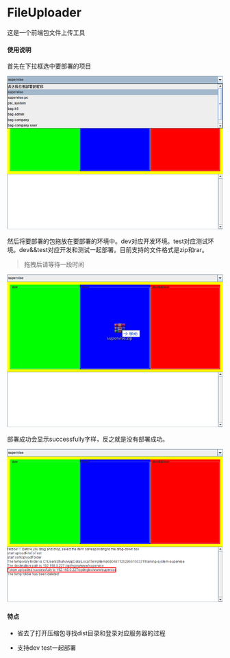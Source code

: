 # FileUploader

这是一个前端包文件上传工具

#### 使用说明

首先在下拉框选中要部署的项目

![image-20230821142411840](README.assets/image-20230821142411840.png)

然后将要部署的包拖放在要部署的环境中。dev对应开发环境。test对应测试环境。dev&&test对应开发和测试一起部署。目前支持的文件格式是zip和rar。

> 拖拽后请等待一段时间

![image-20230821142519599](README.assets/image-20230821142519599.png)

部署成功会显示successfully字样，反之就是没有部署成功。

![image-20230821142951650](README.assets/image-20230821142951650.png)

#### 特点

- 省去了打开压缩包寻找dist目录和登录对应服务器的过程

- 支持dev test一起部署

  

